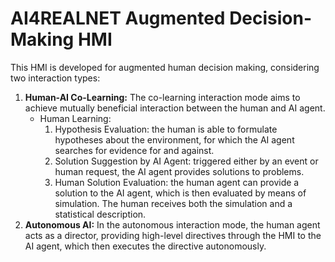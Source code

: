 # AI4REALNET Augmented Decision-Making HMI

This HMI is developed for augmented human decision making, considering two interaction types: 
1. **Human-AI Co-Learning:** The co-learning interaction mode aims to achieve mutually beneficial interaction between the human and AI agent. 
    - Human Learning:
        1. Hypothesis Evaluation: the human is able to formulate hypotheses about the environment, for which the AI agent searches for evidence for and against.
        2. Solution Suggestion by AI Agent: triggered either by an event or human request, the AI agent provides solutions to problems.
        3. Human Solution Evaluation: the human agent can provide a solution to the AI agent, which is then evaluated by means of simulation. The human receives both the simulation and a statistical description. 
2. **Autonomous AI:** In the autonomous interaction mode, the human agent acts as a director, providing high-level directives through the HMI to the AI agent, which then executes the directive autonomously.